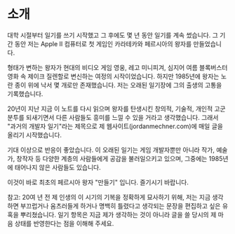 # 소개

대학 시절부터 일기를 쓰기 시작했고 그 후에도 몇 년 동안 일기를 계속 썼습니다. 그 기간 동안 저는 Apple II 컴퓨터로 첫 게임인 카라테카와 페르시아의 왕자를 만들었습니다.

형태가 변하는 왕자가 현대의 비디오 게임 영웅, 레고 미니피겨, 심지어 여름 블록버스터 영화 속 제이크 질렌할로 변신하는 여정의 시작이었습니다. 하지만 1985년에 왕자는 노란 종이 위에 낙서 몇 개로만 존재했습니다. 저는 오래된 일기장에 그의 출생의 고통을 기록했습니다.

20년이 지난 지금 이 노트를 다시 읽으며 왕자를 탄생시킨 창의적, 기술적, 개인적 고군분투를 되새기면서 다른 사람들도 흥미를 느낄 수 있을 거라고 생각했습니다. 그래서 "과거의 개발자 일기"라는 제목으로 제 웹사이트(jordanmechner.com)에 매일 글을 올리기 시작했습니다.

기대 이상으로 반응이 좋았습니다. 이 오래된 일기는 게임 개발자뿐만 아니라 작가, 예술가, 창작자 등 다양한 계층의 사람들에게 공감을 불러일으키고 있으며, 그중에는 1985년에 태어나지 않은 사람들도 있습니다.

이것이 바로 최초의 페르시아 왕자 "만들기" 입니다. 즐기시기 바랍니다.

참고: 20여 년 전 제 인생의 이 시기의 기복을 정확하게 묘사하기 위해, 저는 지금 생각하면 부끄럽거나 움츠러들게 하거나 명백히 틀렸다고 생각되는 문장을 편집하고 싶은 유혹을 뿌리쳤습니다. 일기 항목은 지금 제가 생각하는 것이 아니라 글을 쓸 당시의 제 마음 상태를 반영한다는 점을 이해해 주세요.
